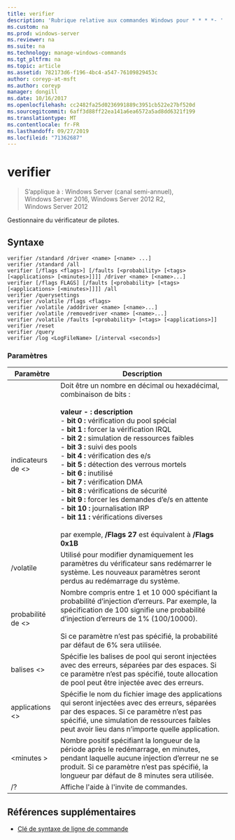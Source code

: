 ```yaml
---
title: verifier
description: 'Rubrique relative aux commandes Windows pour * * * *- '
ms.custom: na
ms.prod: windows-server
ms.reviewer: na
ms.suite: na
ms.technology: manage-windows-commands
ms.tgt_pltfrm: na
ms.topic: article
ms.assetid: 782173d6-f196-4bc4-a547-76109829453c
author: coreyp-at-msft
ms.author: coreyp
manager: dongill
ms.date: 10/16/2017
ms.openlocfilehash: cc2482fa25d0236991889c3951cb522e27bf520d
ms.sourcegitcommit: 6aff3d88ff22ea141a6ea6572a5ad8dd6321f199
ms.translationtype: MT
ms.contentlocale: fr-FR
ms.lasthandoff: 09/27/2019
ms.locfileid: "71362687"
---
```

# <a name="verifier"></a>verifier

>S’applique à : Windows Server (canal semi-annuel), Windows Server 2016, Windows Server 2012 R2, Windows Server 2012

Gestionnaire du vérificateur de pilotes.  

## <a name="syntax"></a>Syntaxe  
```  
verifier /standard /driver <name> [<name> ...]  
verifier /standard /all  
verifier [/flags <flags>] [/faults [<probability> [<tags> [<applications> [<minutes>]]]] /driver <name> [<name>...]  
verifier [/flags FLAGS] [/faults [<probability> [<tags> [<applications> [<minutes>]]]] /all  
verifier /querysettings  
verifier /volatile /flags <flags>  
verifier /volatile /adddriver <name> [<name>...]  
verifier /volatile /removedriver <name> [<name>...]  
verifier /volatile /faults [<probability> [<tags> [<applications>]]  
verifier /reset  
verifier /query  
verifier /log <LogFileName> [/interval <seconds>]  
```  
### <a name="parameters"></a>Paramètres  
|Paramètre|Description|  
|-------|--------|  
|indicateurs de \<>|Doit être un nombre en décimal ou hexadécimal, combinaison de bits :<br /><br />**valeur -   : description**<br />-   **bit 0 :** vérification du pool spécial<br />-   **bit 1 :** forcer la vérification IRQL<br />-   **bit 2 :** simulation de ressources faibles<br />-   **bit 3 :** suivi des pools<br />-   **bit 4 :** vérification des e/s<br />-   **bit 5 :** détection des verrous mortels<br />-   **bit 6 :** inutilisé<br />-   **bit 7 :** vérification DMA<br />-   **bit 8 :** vérifications de sécurité<br />-   **bit 9 :** forcer les demandes d’e/s en attente<br />-   **bit 10 :** journalisation IRP<br />-   **bit 11 :** vérifications diverses<br /><br />par exemple, **/Flags 27** est équivalent à **/Flags 0x1B**|  
|/volatile|Utilisé pour modifier dynamiquement les paramètres du vérificateur sans redémarrer le système. Les nouveaux paramètres seront perdus au redémarrage du système.|  
|probabilité de \<>|Nombre compris entre 1 et 10 000 spécifiant la probabilité d’injection d’erreurs. Par exemple, la spécification de 100 signifie une probabilité d’injection d’erreurs de 1% (100/10000).<br /><br />Si ce paramètre n’est pas spécifié, la probabilité par défaut de 6% sera utilisée.|  
|balises \<>|Spécifie les balises de pool qui seront injectées avec des erreurs, séparées par des espaces. Si ce paramètre n’est pas spécifié, toute allocation de pool peut être injectée avec des erreurs.|  
|applications \<>|Spécifie le nom du fichier image des applications qui seront injectées avec des erreurs, séparées par des espaces. Si ce paramètre n’est pas spécifié, une simulation de ressources faibles peut avoir lieu dans n’importe quelle application.|  
|\<minutes >|Nombre positif spécifiant la longueur de la période après le redémarrage, en minutes, pendant laquelle aucune injection d’erreur ne se produit. Si ce paramètre n’est pas spécifié, la longueur par défaut de 8 minutes sera utilisée.|  
|/?|Affiche l'aide à l'invite de commandes.|  

## <a name="additional-references"></a>Références supplémentaires  
-   [Clé de syntaxe de ligne de commande](command-line-syntax-key.md)  